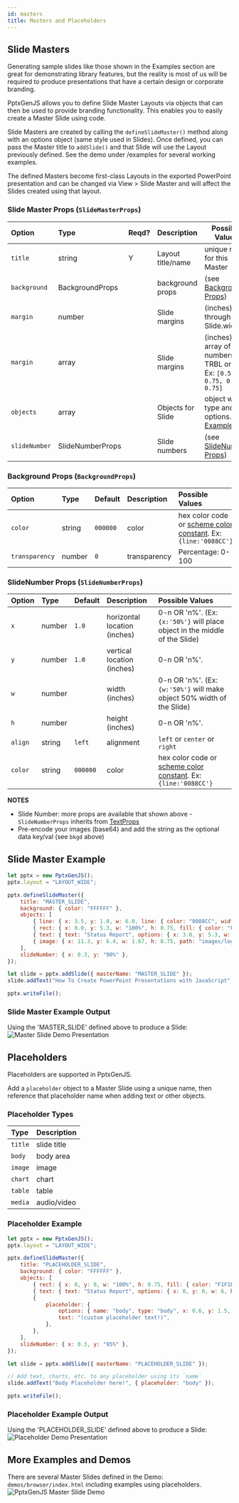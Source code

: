 ```yaml
---
id: masters
title: Masters and Placeholders
---
```


## Slide Masters

Generating sample slides like those shown in the Examples section are great for demonstrating library features,
but the reality is most of us will be required to produce presentations that have a certain design or
corporate branding.

PptxGenJS allows you to define Slide Master Layouts via objects that can then be used to provide branding
functionality. This enables you to easily create a Master Slide using code.

Slide Masters are created by calling the `defineSlideMaster()` method along with an options object
(same style used in Slides). Once defined, you can pass the Master title to `addSlide()` and that Slide will
use the Layout previously defined. See the demo under /examples for several working examples.

The defined Masters become first-class Layouts in the exported PowerPoint presentation and can be changed
via View > Slide Master and will affect the Slides created using that layout.

### Slide Master Props (`SlideMasterProps`)

| Option        | Type             | Reqd? | Description       | Possible Values                                                       |
| :------------ | :--------------- | :---- | :---------------- | --------------------------------------------------------------------- |
| `title`       | string           | Y     | Layout title/name | unique name for this Master                                           |
| `background`  | BackgroundProps  |       | background props  | (see [Background Props](#background-props-backgroundprops))           |
| `margin`      | number           |       | Slide margins     | (inches) 0.0 through Slide.width                                      |
| `margin`      | array            |       | Slide margins     | (inches) array of numbers in TRBL order. Ex: `[0.5, 0.75, 0.5, 0.75]` |
| `objects`     | array            |       | Objects for Slide | object with type and options. [Example](/PptxGenJS/demo/#templates)   |
| `slideNumber` | SlideNumberProps |       | Slide numbers     | (see [SlideNumber Props](#slidenumber-props-slidenumberprops))        |

### Background Props (`BackgroundProps`)

| Option         | Type   | Default  | Description  | Possible Values                                                                                           |
| :------------- | :----- | :------- | :----------- | :-------------------------------------------------------------------------------------------------------- |
| `color`        | string | `000000` | color        | hex color code or [scheme color constant](/PptxGenJS/docs/shapes-and-schemes.html). Ex: `{line:'0088CC'}` |
| `transparency` | number | `0`      | transparency | Percentage: 0-100                                                                                         |

### SlideNumber Props (`SlideNumberProps`)

| Option  | Type   | Default  | Description                  | Possible Values                                                                                           |
| :------ | :----- | :------- | :--------------------------- | :-------------------------------------------------------------------------------------------------------- |
| `x`     | number | `1.0`    | horizontal location (inches) | 0-n OR 'n%'. (Ex: `{x:'50%'}` will place object in the middle of the Slide)                               |
| `y`     | number | `1.0`    | vertical location (inches)   | 0-n OR 'n%'.                                                                                              |
| `w`     | number |          | width (inches)               | 0-n OR 'n%'. (Ex: `{w:'50%'}` will make object 50% width of the Slide)                                    |
| `h`     | number |          | height (inches)              | 0-n OR 'n%'.                                                                                              |
| `align` | string | `left`   | alignment                    | `left` or `center` or `right`                                                                             |
| `color` | string | `000000` | color                        | hex color code or [scheme color constant](/PptxGenJS/docs/shapes-and-schemes.html). Ex: `{line:'0088CC'}` |

**NOTES**

-   Slide Number: more props are available that shown above - `SlideNumberProps` inherits from [TextProps](/PptxGenJS/docs/api-text.html)
-   Pre-encode your images (base64) and add the string as the optional data key/val (see `bkgd` above)

## Slide Master Example

```javascript
let pptx = new PptxGenJS();
pptx.layout = "LAYOUT_WIDE";

pptx.defineSlideMaster({
    title: "MASTER_SLIDE",
    background: { color: "FFFFFF" },
    objects: [
        { line: { x: 3.5, y: 1.0, w: 6.0, line: { color: "0088CC", width: 5 } } },
        { rect: { x: 0.0, y: 5.3, w: "100%", h: 0.75, fill: { color: "F1F1F1" } } },
        { text: { text: "Status Report", options: { x: 3.0, y: 5.3, w: 5.5, h: 0.75 } } },
        { image: { x: 11.3, y: 6.4, w: 1.67, h: 0.75, path: "images/logo.png" } },
    ],
    slideNumber: { x: 0.3, y: "90%" },
});

let slide = pptx.addSlide({ masterName: "MASTER_SLIDE" });
slide.addText("How To Create PowerPoint Presentations with JavaScript", { x: 0.5, y: 0.7, fontSize: 18 });

pptx.writeFile();
```

### Slide Master Example Output

Using the 'MASTER_SLIDE' defined above to produce a Slide:
![Master Slide Demo Presentation](/PptxGenJS/docs/assets/ex-master-slide-output.png)

## Placeholders

Placeholders are supported in PptxGenJS.

Add a `placeholder` object to a Master Slide using a unique name, then reference that placeholder
name when adding text or other objects.

### Placeholder Types

| Type    | Description |
| :------ | :---------- |
| `title` | slide title |
| `body`  | body area   |
| `image` | image       |
| `chart` | chart       |
| `table` | table       |
| `media` | audio/video |

### Placeholder Example

```javascript
let pptx = new PptxGenJS();
pptx.layout = "LAYOUT_WIDE";

pptx.defineSlideMaster({
    title: "PLACEHOLDER_SLIDE",
    background: { color: "FFFFFF" },
    objects: [
        { rect: { x: 0, y: 0, w: "100%", h: 0.75, fill: { color: "F1F1F1" } } },
        { text: { text: "Status Report", options: { x: 0, y: 0, w: 6, h: 0.75 } } },
        {
            placeholder: {
                options: { name: "body", type: "body", x: 0.6, y: 1.5, w: 12, h: 5.25 },
                text: "(custom placeholder text!)",
            },
        },
    ],
    slideNumber: { x: 0.3, y: "95%" },
});

let slide = pptx.addSlide({ masterName: "PLACEHOLDER_SLIDE" });

// Add text, charts, etc. to any placeholder using its `name`
slide.addText("Body Placeholder here!", { placeholder: "body" });

pptx.writeFile();
```

### Placeholder Example Output

Using the 'PLACEHOLDER_SLIDE' defined above to produce a Slide:
![Placeholder Demo Presentation](/PptxGenJS/docs/assets/ex-master-slide-placeholder-output.png)

## More Examples and Demos

There are several Master Slides defined in the Demo: `demos/browser/index.html` including examples using placeholders.
![PptxGenJS Master Slide Demo](/PptxGenJS/docs/assets/ex-master-slide-demo.png)
